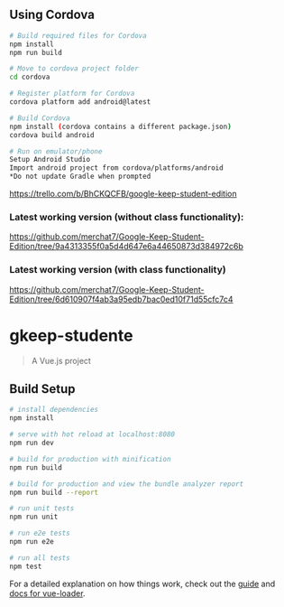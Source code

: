 ## Using Cordova
``` bash
# Build required files for Cordova
npm install
npm run build

# Move to cordova project folder
cd cordova

# Register platform for Cordova
cordova platform add android@latest

# Build Cordova
npm install (cordova contains a different package.json)
cordova build android

# Run on emulator/phone
Setup Android Studio
Import android project from cordova/platforms/android
*Do not update Gradle when prompted
```

https://trello.com/b/BhCKQCFB/google-keep-student-edition

### Latest working version (without class functionality):

https://github.com/merchat7/Google-Keep-Student-Edition/tree/9a4313355f0a5d4d647e6a44650873d384972c6b

### Latest working version (with class functionality)

https://github.com/merchat7/Google-Keep-Student-Edition/tree/6d610907f4ab3a95edb7bac0ed10f71d55cfc7c4

# gkeep-studente

> A Vue.js project

## Build Setup

``` bash
# install dependencies
npm install

# serve with hot reload at localhost:8080
npm run dev

# build for production with minification
npm run build

# build for production and view the bundle analyzer report
npm run build --report

# run unit tests
npm run unit

# run e2e tests
npm run e2e

# run all tests
npm test
```

For a detailed explanation on how things work, check out the [guide](http://vuejs-templates.github.io/webpack/) and [docs for vue-loader](http://vuejs.github.io/vue-loader).

